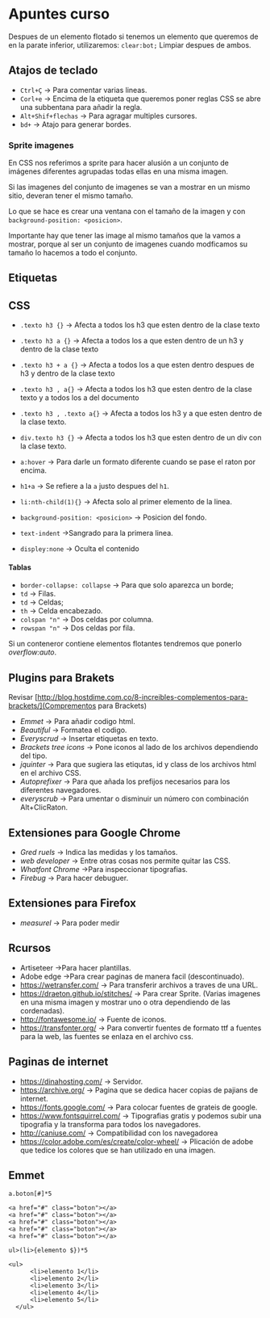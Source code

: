 # Apuntes curso




Despues de un elemento flotado si tenemos un elemento que queremos de en la parate inferior, utilizaremos:
`clear:bot;` Limpiar despues de ambos.

## Atajos de teclado
-    `Ctrl+Ç` -> Para comentar varias lineas.
-    `Corl+e` -> Encima de la etiqueta que queremos poner reglas CSS se abre una subbentana para añadir la regla.
-    `Alt+Shif+flechas` -> Para agragar multiples cursores.
-    `bd+` -> Atajo para generar bordes.

### Sprite imagenes
En CSS nos referimos a sprite para hacer alusión a un conjunto de imágenes diferentes agrupadas todas ellas en una misma imagen.

Si las imagenes del conjunto de imagenes se van a mostrar en un mismo sitio, deveran tener el mismo tamaño.

Lo que se hace es crear una ventana con el tamaño de la imagen y con `background-position: <posicion>`.

Importante hay que tener las image al mismo tamaños que la vamos a mostrar, porque al ser un conjunto de imagenes cuando modficamos su tamaño lo hacemos a todo el conjunto.

## Etiquetas

<!-- @[que est esto](http:www.google.es) -->
<!-- [^]al final -->

## CSS

-    `.texto h3 {}` -> Afecta a todos los h3 que esten dentro de la clase texto
-    `.texto h3 a {}` -> Afecta a todos los a que esten dentro de un h3 y dentro de la clase texto
-    `.texto h3 + a {}` -> Afecta a todos los a que esten dentro despues de h3 y dentro de la clase texto
-    `.texto h3 , a{}` -> Afecta a todos los h3 que esten dentro de la clase texto y a todos los a del documento
-    `.texto h3 , .texto a{}` -> Afecta a todos los h3 y a que esten dentro de la clase texto.
-    `div.texto h3 {}` -> Afecta a todos los h3 que esten dentro de un div con la clase texto.

-    `a:hover` -> Para darle un formato diferente cuando se pase el raton por encima.

-    `h1+a` -> Se refiere a la `a` justo despues del `h1`.
-    `li:nth-child(1){}` -> Afecta solo al primer elemento de la linea.
-    `background-position: <posicion>` -> Posicion del fondo.

-    `text-indent` ->Sangrado para la primera linea.

-    `displey:none` -> Oculta el contenido

#### Tablas
-    `border-collapse: collapse` -> Para que solo aparezca un borde;
-    `td` -> Filas.
-    `td` -> Celdas;
-    `th` -> Celda encabezado.
-    `colspan "n"` -> Dos celdas por columna.
-    `rowspan "n"` -> Dos celdas por fila.

Si un conteneror contiene elementos flotantes tendremos que ponerlo *overflow:auto*.

## Plugins para Brakets

Revisar [http://blog.hostdime.com.co/8-increibles-complementos-para-brackets/](Comprementos para Brackets)

-    *Emmet* -> Para añadir codigo html.
-    *Beautiful* -> Formatea el codigo.
-    *Everyscrud* -> Insertar etiquetas en texto.
-    *Brackets tree icons* -> Pone iconos al lado de los archivos dependiendo del tipo.
-    *jquinter* -> Para que sugiera las etiqutas, id y class de los archivos html en el archivo CSS.
-    *Autoprefixer* -> Para que añada los prefijos necesarios para los diferentes navegadores.
-    *everyscrub* -> Para umentar o disminuir un número con combinación Alt+ClicRaton.


## Extensiones para Google Chrome
-    *Gred ruels* -> Indica las medidas y los tamaños.
-    *web developer* -> Entre otras cosas nos permite quitar las CSS.
-    *Whatfont Chrome* ->Para inspeccionar tipografias.
-    *Firebug* -> Para hacer debuguer.

## Extensiones para Firefox
-    *measurel* -> Para poder medir


## Rcursos
-    Artiseteer ->Para hacer plantillas.
-    Adobe edge ->Para crear paginas de manera facil (descontinuado).
-    <https://wetransfer.com/> -> Para transferir archivos a traves de una URL.
-    <https://draeton.github.io/stitches/> -> Para crear Sprite. (Varias imagenes en una misma imagen y mostrar uno o otra dependiendo de las cordenadas).
-    <http://fontawesome.io/> -> Fuente de iconos.
-    <https://transfonter.org/> -> Para convertir fuentes de formato ttf a fuentes para la web, las fuentes se enlaza en el archivo css.

## Paginas de internet
-    <https://dinahosting.com/> -> Servidor.
-    <https://archive.org/> -> Pagina que se dedica hacer copias de pajians de internet.
-    <https://fonts.google.com/> -> Para colocar fuentes de grateis de google.
-    <https://www.fontsquirrel.com/> -> Tipografias gratis y podemos subir una tipografia y la transforma para todos los navegadores.
-    <http://caniuse.com/> -> Compatibilidad con los navegadorea
-    <https://color.adobe.com/es/create/color-wheel/> -> Plicación de adobe que tedice los colores que se han utilizado en una imagen.



## Emmet

`a.boton[#]*5`
~~~
<a href="#" class="boton"></a>
<a href="#" class="boton"></a>
<a href="#" class="boton"></a>
<a href="#" class="boton"></a>
<a href="#" class="boton"></a>
~~~


`ul>(li>{elemento $})*5`
~~~
<ul>
      <li>elemento 1</li>
      <li>elemento 2</li>
      <li>elemento 3</li>
      <li>elemento 4</li>
      <li>elemento 5</li>
  </ul>
~~~
